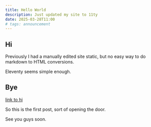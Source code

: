 ```yaml
---
title: Hello World
description: Just updated my site to 11ty
date: 2025-03-28T11:00
# tags: announcement
---
```


## Hi

Previously I had a manually edited site static, but no easy way to do markdown to HTML conversions.

Eleventy seems simple enough.

## Bye

[link to hi](#hi)

So this is the first post, sort of opening the door.

See you guys soon.